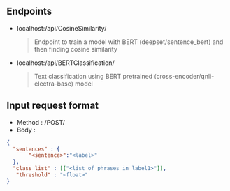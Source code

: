## Endpoints
- localhost:<port>/api/CosineSimilarity/
  > Endpoint to train a model with BERT (deepset/sentence_bert) and then finding cosine similarity

- localhost:<port>/api/BERTClassification/
  > Text classification using BERT pretrained (cross-encoder/qnli-electra-base) model

## Input request format
- Method : /POST/
- Body :
```json
{
  "sentences" : {
       "<sentence>":"<label>"
  },
  "class_list" : [["<list of phrases in label1>"]],
   "threshold" : "<float>"
}
```
